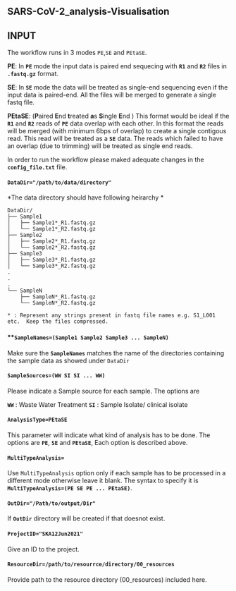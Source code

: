 ## SARS-CoV-2_analysis-Visualisation

## INPUT

The workflow runs in 3 modes `PE`,`SE` and `PEtaSE`.

**PE**: In **`PE`** mode the input data is paired end sequecing with **`R1`** and **`R2`** files in **`.fastq.gz`** format. 

**SE**: In **`SE`** mode the data will be treated as single-end sequencing even if the input data is paired-end.  All the files will be merged to generate a single fastq file.  

**PEtaSE**: (**P**aired **E**nd **t**reated **a**s **S**ingle **E**nd ) This format would be ideal if the **`R1`** and **`R2`** reads of **`PE`** data overlap with each other.  In this format the reads will be merged (with minimum 6bps of overlap) to create a single contigous read.  This read will be treated as a **`SE`** data. The reads which failed to have an overlap (due to trimming) will be treated as single end reads.

In order to run the workflow please maked adequate changes in the **`config_file.txt`** file.

#### **`DataDir="/path/to/data/directory"`**

*The data directory should have following heirarchy *
```
DataDir/
├── Sample1
│   ├── Sample1*_R1.fastq.gz
│   └── Sample1*_R2.fastq.gz
├── Sample2
│   ├── Sample2*_R1.fastq.gz
│   └── Sample2*_R2.fastq.gz
├── Sample3
│   ├── Sample3*_R1.fastq.gz
│   └── Sample3*_R2.fastq.gz
.
.
.
└── SampleN
    ├── SampleN*_R1.fastq.gz
    └── SampleN*_R2.fastq.gz

* : Represent any strings present in fastq file names e.g. S1_L001 etc.  Keep the files compressed.
```


#### **`SampleNames=(Sample1 Sample2 Sample3 ... SampleN)`

Make sure the **`SampleNames`** matches the name of the directories containing the sample data as showed under `DataDir`


#### **`SampleSources=(WW SI SI ... WW)`**

Please indicate a Sample source for each sample.  The options are

**`WW`** : Waste Water Treatment
**`SI`** : Sample Isolate/ clinical isolate


#### **`AnalysisType=PEtaSE`**

This parameter will indicate what kind of analysis has to be done.  The options are **`PE`**, **`SE`** and **`PEtaSE`**,  Each option is described above. 


#### **`MultiTypeAnalysis=`**

Use `MultiTypeAnalysis` option only if each sample has to be processed in a different mode otherwise leave it blank. The syntax to specify it is **`MultiTypeAnalysis=(PE SE PE ... PEtaSE)`**.


#### **`OutDir="/Path/to/output/Dir"`**

If **`OutDir`** directory will be created if that doesnot exist.


#### **`ProjectID="SKA12Jun2021"`**

Give an ID to the project. 


#### **`ResourceDir=/path/to/resourrce/directory/00_resources`**

Provide path to the resource directory (00_resources) included here.






